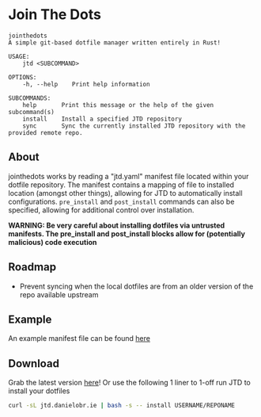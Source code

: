 # Join The Dots
```
jointhedots 
A simple git-based dotfile manager written entirely in Rust!

USAGE:
    jtd <SUBCOMMAND>

OPTIONS:
    -h, --help    Print help information

SUBCOMMANDS:
    help       Print this message or the help of the given subcommand(s)
    install    Install a specified JTD repository
    sync       Sync the currently installed JTD repository with the provided remote repo.
```

## About

jointhedots works by reading a "jtd.yaml" manifest file located within your dotfile repository. The manifest contains a mapping of file to installed location (amongst other things), allowing for JTD to automatically install configurations. `pre_install` and `post_install` commands can also be specified, allowing for additional control over installation.

**WARNING: Be very careful about installing dotfiles via untrusted manifests. The pre_install and post_install blocks allow for (potentially malicious) code execution**

## Roadmap
- Prevent syncing when the local dotfiles are from an older version of the repo available upstream

## Example

An example manifest file can be found [here](https://github.com/dob9601/dotfiles/blob/master/jtd.yaml)

## Download

Grab the latest version [here](https://github.com/dob9601/jointhedots/releases/latest/download/jtd)!
Or use the following 1 liner to 1-off run JTD to install your dotfiles
```sh
curl -sL jtd.danielobr.ie | bash -s -- install USERNAME/REPONAME
```
